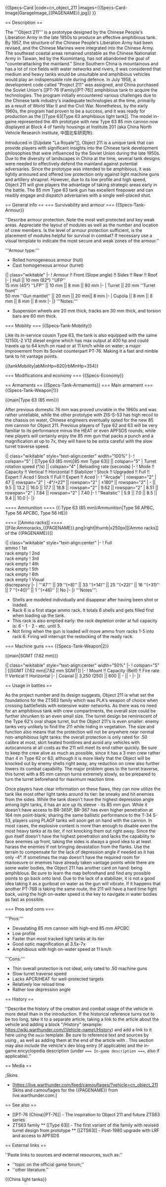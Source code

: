 {{Specs-Card
|code=cn_object_211
|images={{Specs-Card-Image|GarageImage_{{PAGENAME}}.jpg}}
}}

== Description ==
<!-- ''In the description, the first part should be about the history of the creation and combat usage of the vehicle, as well as its key features. In the second part, tell the reader about the ground vehicle in the game. Insert a screenshot of the vehicle, so that if the novice player does not remember the vehicle by name, he will immediately understand what kind of vehicle the article is talking about.'' -->
The '''Object 211''' is a prototype designed by the Chinese People's Liberation Army in the late 1950s to produce an effective amphibious tank. By 1957, the structure of the Chinese People's Liberation Army had been revised, and the Chinese Marines were integrated into the Chinese Army. The southeast coastal areas remained unstable as the Chinese Nationalist Army in Taiwan, led by the Kuomintang, has not abandoned the goal of "counterattacking the mainland." Since Southern China is mountainous and has a lot of rice fields with water networks and rivers, it was considered that medium and heavy tanks would be unsuitable and amphibious vehicles would play an indispensable role during defence. In July 1958, a development code called "Project 211" was assigned, and China purchased the Soviet Union's [[PT-76 (Family)|PT-76]] amphibious tank to acquire the technologies. The program initially encountered various challenges due to the Chinese tank industry's inadequate technologies at the time, primarily as a result of World War II and the Civil War. Nonetheless, by the early 1960s, the program had proven to be a success, and it was ready for production as the [[Type 63|Type 63 amphibious light tank]]. The model in-game represented the 4th prototype with new Type 63 85 mm cannon now displayed at Block 4 of family housings at Institute 201 (aka China North Vehicle Research Institute, 中国北车研究所).

Introduced in [[Update "La Royale"]], Object 211 is a unique tank that can provide players with significant insights into the Chinese tank development philosophies that were influenced by the Soviet Union during the late 1950s. Due to the diversity of landscapes in China at the time, several tank designs were needed to effectively defend the mainland against potential adversaries. Since the prototype was intended to be amphibious, it was lightly armoured and offered low protection only against light machine guns and artillery shrapnel. However, due to its low profile and high speed, Object 211 will give players the advantage of taking strategic areas early in the battle. The 85 mm Type 63 tank gun has excellent firepower and can readily engage and dispatch adversaries with a single well-placed shot.

== General info ==
=== Survivability and armour ===
{{Specs-Tank-Armour}}
<!-- ''Describe armour protection. Note the most well protected and key weak areas. Appreciate the layout of modules as well as the number and location of crew members. Is the level of armour protection sufficient, is the placement of modules helpful for survival in combat? If necessary use a visual template to indicate the most secure and weak zones of the armour.'' -->
''Describe armour protection. Note the most well protected and key weak areas. Appreciate the layout of modules as well as the number and location of crew members. Is the level of armour protection sufficient, is the placement of modules helpful for survival in combat? If necessary use a visual template to indicate the most secure and weak zones of the armour.''

'''Armour type:'''

* Rolled homogeneous armour (hull)
* Cast homogeneous armour (turret)

{| class="wikitable"
|-
! Armour !! Front (Slope angle) !! Sides !! Rear !! Roof
|-
| Hull || 10 mm (82°) ''UFP'' <br> 15 mm (45°) ''LFP'' || 10 mm || 8 mm || 80 mm
|-
| Turret || 20 mm ''Turret front'' <br> 50 mm ''Gun mantlet'' || 20 mm || 20 mm|| 8 mm
|-
| Cupola || 8 mm || 8 mm || 8 mm || 8 mm
|-
|}
'''Notes:'''

* Suspension wheels are 20 mm thick, tracks are 30 mm thick, and torsion bars are 60 mm thick.

=== Mobility ===
{{Specs-Tank-Mobility}}
<!-- ''Write about the mobility of the ground vehicle. Estimate the specific power and manoeuvrability, as well as the maximum speed forwards and backwards.'' -->
Like its in-service cousin Type 63, the tank is also equipped with the same 12150L-2 V12 diesel engine which has max output at 400 hp and could travels up to 64 km/h on road or at 11 km/h while on water; a major improvement from its Soviet counterpart PT-76. Making it a fast and nimble tank to hit vantage points.

{{tankMobility|abMinHp=620|rbMinHp=354}}

=== Modifications and economy ===
{{Specs-Economy}}

== Armaments ==
{{Specs-Tank-Armaments}}
=== Main armament ===
{{Specs-Tank-Weapon|1}}
<!-- ''Give the reader information about the characteristics of the main gun. Assess its effectiveness in a battle based on the reloading speed, ballistics and the power of shells. Do not forget about the flexibility of the fire, that is how quickly the cannon can be aimed at the target, open fire on it and aim at another enemy. Add a link to the main article on the gun: <code><nowiki>{{main|Name of the weapon}}</nowiki></code>. Describe in general terms the ammunition available for the main gun. Give advice on how to use them and how to fill the ammunition storage.'' -->
{{main|Type 63 (85 mm)}}

After previous domestic 76 mm was proved unviable in the 1960s and was rather unreliable, while the other prototype with ZIS-S-53 has high recoil to the chassis on water, Chinese engineers eventually opted for the new 85 mm cannon for Object 211. Previous players of Type 62 and 63 will be very familiar to its performance minus the HEAT or even APFSDS rounds; while new players will certainly enjoy the 85 mm gun that packs a punch and a magnification at up to 7x, they will have to be extra careful with the slow turret traverse speed.

{| class="wikitable" style="text-align:center" width="100%"
|-
! colspan="5" | [[Type 63 (85 mm)|85 mm Type 63]] || colspan="5" | Turret rotation speed (°/s) || colspan="4" | Reloading rate (seconds)
|-
! Mode !! Capacity !! Vertical !! Horizontal !! Stabilizer
! Stock !! Upgraded !! Full !! Expert !! Aced
! Stock !! Full !! Expert !! Aced
|-
! ''Arcade''
| rowspan="2" | 47 || rowspan="2" | -4°/+22° || rowspan="2" | ±180° || rowspan="2" | - || 9.5 || 13.2 || 16.0 || 17.7 || 18.8 || rowspan="2" | 9.62 || rowspan="2" | 8.51 || rowspan="2" | 7.84 || rowspan="2" | 7.40
|-
! ''Realistic''
| 5.9 || 7.0 || 8.5 || 9.4 || 10.0
|-
|}

==== Ammunition ====
{{:Type 63 (85 mm)/Ammunition|Type 56 APBC, Type 56 APCBC, Type 56 HE}}

==== [[Ammo racks]] ====
[[File:Ammoracks_{{PAGENAME}}.png|right|thumb|x250px|[[Ammo racks]] of the {{PAGENAME}}]]
<!-- '''Last updated: 2.27.2.47''' -->
{| class="wikitable" style="text-align:center"
|-
! Full<br>ammo
! 1st<br>rack empty
! 2nd<br>rack empty
! 3rd<br>rack empty
! 4th<br>rack empty
! 5th<br>rack empty
! 6th<br>rack empty
! Visual<br>discrepancy
|-
| '''47''' || 39&nbsp;''(+8)'' || 33&nbsp;''(+14)'' || 25&nbsp;''(+22)'' || 16&nbsp;''(+31)'' || 7&nbsp;''(+40)'' || 1&nbsp;''(+46)'' || No
|-
|}
'''Notes''':

* Shells are modeled individually and disappear after having been shot or loaded.
* Rack 6 is a first stage ammo rack. It totals 6 shells and gets filled first when loading up the tank.
* This rack is also emptied early: the rack depletion order at full capacity is: 6 - 1 - 2 - etc. until 5.
* Not firing when the gun is loaded will move ammo from racks 1-5 into rack 6. Firing will interrupt the restocking of the ready rack.

=== Machine guns ===
{{Specs-Tank-Weapon|2}}
<!-- ''Offensive and anti-aircraft machine guns not only allow you to fight some aircraft but also are effective against lightly armoured vehicles. Evaluate machine guns and give recommendations on its use.'' -->
{{main|SGMT (7.62 mm)}}

{| class="wikitable" style="text-align:center" width="50%"
|-
! colspan="5" | [[SGMT (7.62 mm)|7.62 mm SGMT]]
|-
! Mount !! Capacity (Belt) !! Fire rate !! Vertical !! Horizontal
|-
| Coaxial || 3,250 (250) || 600 || - || -
|-
|}

== Usage in battles ==
<!-- ''Describe the tactics of playing in the vehicle, the features of using vehicles in the team and advice on tactics. Refrain from creating a "guide" - do not impose a single point of view but instead give the reader food for thought. Describe the most dangerous enemies and give recommendations on fighting them. If necessary, note the specifics of the game in different modes (AB, RB, SB).'' -->
As the project number and its design suggests, Object 211 is what set the foundations for the ZTS63 family which was PLA's weapon of choice when crossing battlefields with extensive water networks. As there was no need for an amphibious tank with crew compartments, the overall size could be further shrunken to an even small size. The turret design be reminiscent of the Type 62's oval shape turret, but the Object 211's is even smaller: enemy tanks very unlikely to find the 211 while hiding in vegetation. The size and function also means that the protection will not be anywhere near normal non-amphibious light tanks: the overall protection is only rated for .50 calibre at most, skirt heated frontlines and avoid any vehicles with autocannons at all costs as the 211 will meet its end rather quickly. Be sure to keep the crew alive as much as possible, since it has a 3 men crew rather than 4 in Type 62 or 63; although it is more likely that the Object will be knocked out by enemy shells right away, any reduction on crew also further lowers its combat capability. The major problem goes to the turret traverse, this turret with a 85 mm cannon turns extremely slowly, so be prepared to turn the turret beforehand for maximum reaction time.

Once players have clear information on these flaws, they can now utilize the tank like most other light tanks around its tier: be sneaky and hit enemies from the sides. While the tank doesn't have the highest depression angle among light tanks, it has an ace up its sleeve - its 85 mm gun. While it doesn't have access to BR-365P, BR-367 has even higher penetration at 164 mm point-blank; sharing the same ballistic performance to the T-34 S-53, players using PLAGF tanks will soon get on hand with the cannon. In most cases, the explosive content is more than enough to disable even the most heavy tanks at its tier, if not knocking them out right away. Since the gun itself doesn't have the highest penetration and lacks the capability to face enemies up front, taking the sides is always a good idea to at least harass the enemies if not bringing devastation from the flanks. Use the terrain to compensate for the lack of depression angle if needed as it has only -4°. If sometimes the map doesn't have the required room for manoeuvre or enemies have already taken vantage points while there are some water bodies, the Object 211 has another card on hand: being amphibious. Be sure to learn the map beforehand and find any possible points to go back onto land. Due to the lack of a stabilizer, it is not a good idea taking it as a gunboat on water as the gun will vibrate. If it happens that another PT-76B is taking the same route, the 211 will have a hard time fight back, using the high on-water speed is the key to navigate in water bodies as fast as possible.

=== Pros and cons ===
<!-- ''Summarise and briefly evaluate the vehicle in terms of its characteristics and combat effectiveness. Mark its pros and cons in a bulleted list. Try not to use more than 6 points for each of the characteristics. Avoid using categorical definitions such as "bad", "good" and the like - use substitutions with softer forms such as "inadequate" and "effective".'' -->
'''Pros:'''

* Devastating 85 mm cannon with high-end 85 mm APCBC
* Low profile
* Faster than most tracked light tanks at its tier
* Good optic magnification at 3.5x-7x
* Amphibious with high on-water speed at 11 km/h

'''Cons:'''

* Thin overall protection is not ideal, only rated to .50 machine guns
* Slow turret traverse speed
* Lacks APCR/HEAT for well-protected targets
* Relatively low reload time
* Rather low depression angle

== History ==
<!-- ''Describe the history of the creation and combat usage of the vehicle in more detail than in the introduction. If the historical reference turns out to be too long, take it to a separate article, taking a link to the article about the vehicle and adding a block "/History" (example: <nowiki>https://wiki.warthunder.com/(Vehicle-name)/History</nowiki>) and add a link to it here using the <code>main</code> template. Be sure to reference text and sources by using <code><nowiki><ref></ref></nowiki></code>, as well as adding them at the end of the article with <code><nowiki><references /></nowiki></code>. This section may also include the vehicle's dev blog entry (if applicable) and the in-game encyclopedia description (under <code><nowiki>=== In-game description ===</nowiki></code>, also if applicable).'' -->
''Describe the history of the creation and combat usage of the vehicle in more detail than in the introduction. If the historical reference turns out to be too long, take it to a separate article, taking a link to the article about the vehicle and adding a block "/History" (example: <nowiki>https://wiki.warthunder.com/(Vehicle-name)/History</nowiki>) and add a link to it here using the <code>main</code> template. Be sure to reference text and sources by using <code><nowiki><ref></ref></nowiki></code>, as well as adding them at the end of the article with <code><nowiki><references /></nowiki></code>. This section may also include the vehicle's dev blog entry (if applicable) and the in-game encyclopedia description (under <code><nowiki>=== In-game description ===</nowiki></code>, also if applicable).''

== Media ==
<!-- ''Excellent additions to the article would be video guides, screenshots from the game, and photos.'' -->

;Skins

* [https://live.warthunder.com/feed/camouflages/?vehicle=cn_object_211 Skins and camouflages for the {{PAGENAME}} from live.warthunder.com.]

== See also ==
<!-- ''Links to the articles on the War Thunder Wiki that you think will be useful for the reader, for example:''
* ''reference to the series of the vehicles;''
* ''links to approximate analogues of other nations and research trees.'' -->

* [[PT-76 (China)|PT-76]] - The inspiration to Object 211 and future ZTS63 series
* ZTS63 family
** [[Type 63]] - The first variant of the family with revised turret design from prototype
** [[ZTS63]] - Post-1980 upgrade with LRF and access to APFSDS

== External links ==
<!-- ''Paste links to sources and external resources, such as:''
* ''topic on the official game forum;''
* ''other literature.'' -->
''Paste links to sources and external resources, such as:''

* ''topic on the official game forum;''
* ''other literature.''

{{China light tanks}}